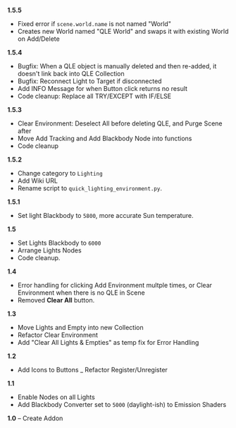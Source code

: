 **1.5.5** <!-- 21/07/18 -->
   + Fixed error if `scene.world.name` is not named "World"
   + Creates new World named "QLE World" and swaps it with existing World on Add/Delete

**1.5.4** <!-- 20/09/20 -->
   + Bugfix: When a QLE object is manually deleted and then re-added, it doesn't link back into QLE Collection
   + Bugfix: Reconnect Light to Target if disconnected
   + Add INFO Message for when Button click returns no result
   + Code cleanup: Replace all TRY/EXCEPT with IF/ELSE

**1.5.3** <!-- 20/09/12 -->
   + Clear Environment: Deselect All before deleting QLE, and Purge Scene after
   + Move Add Tracking and Add Blackbody Node into functions
   + Code cleanup

**1.5.2** <!-- 20/08/30 -->
   + Change category to ``Lighting``
   + Add Wiki URL
   + Rename script to ``quick_lighting_environment.py``.

**1.5.1** <!-- 20/08/22 -->
   + Set light Blackbody to ``5800``, more accurate Sun temperature.

**1.5** <!-- 20/07/19 -->
   + Set Lights Blackbody to ``6000``
   + Arrange Lights Nodes
   + Code cleanup.

**1.4** <!-- 20/06/29 -->
   + Error handling for clicking Add Environment multple times, or Clear Environment when there is no QLE in Scene
   + Removed **Clear All** button.

**1.3** <!-- 20/06/17 -->
   + Move Lights and Empty into new Collection
   + Refactor Clear Environment
   + Add "Clear All Lights & Empties" as temp fix for Error Handling

**1.2** <!-- 20/06/17 -->
   + Add Icons to Buttons
   _ Refactor Register/Unregister

**1.1** <!-- 20/03/21 -->
   + Enable Nodes on all Lights
   + Add Blackbody Converter set to ``5000`` (daylight-ish) to Emission Shaders

**1.0** <!-- 20/02/24 -->
    – Create Addon
